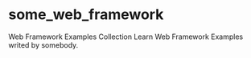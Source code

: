 # some_web_framework
Web Framework Examples Collection
Learn Web Framework Examples writed by somebody.
